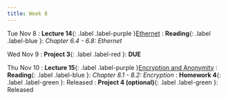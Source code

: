 ```yaml
---
title: Week 8
---
```


Tue Nov 8
: **Lecture 14**{: .label .label-purple }[Ethernet](#)
: **Reading**{: .label .label-blue }: _Chapter 6.4 - 6.8: Ethernet_

Wed Nov 9
: **Project 3**{: .label .label-red }: **DUE**

Thu Nov 10
: **Lecture 15**{: .label .label-purple }[Encryption and Anonymity](#)
: **Reading**{: .label .label-blue }: _Chapter 8.1 - 8.2: Encryption_
: **Homework 4**{: .label .label-green }: Released
: **Project 4 (optional)**{: .label .label-green }: Released
